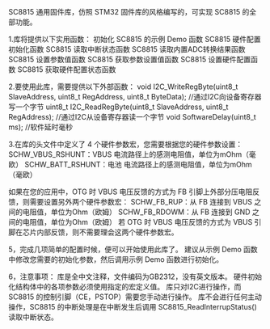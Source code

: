 SC8815 通用固件库，仿照 STM32 固件库的风格编写的，可实现 SC8815 的全部功能。

1.库将提供以下实用函数：
初始化 SC8815 的示例 Demo 函数
SC8815 硬件配置初始化函数
SC8815 读取中断状态函数
SC8815 读取内置ADC转换结果函数
SC8815 设置参数值函数
SC8815 获取参数设置值函数
SC8815 设置硬件配置函数
SC8815 获取硬件配置状态函数

2.要使用此库，需要提供以下外部函数：
void I2C_WriteRegByte(uint8_t SlaveAddress, uint8_t RegAddress, uint8_t ByteData); //通过I2C向设备寄存器写一个字节
uint8_t I2C_ReadRegByte(uint8_t SlaveAddress, uint8_t RegAddress); //通过I2C从设备寄存器读一个字节
void SoftwareDelay(uint8_t ms); //软件延时毫秒

3.在库的头文件中定义了 4 个硬件参数宏，您需要根据您的硬件参数设置：
SCHW_VBUS_RSHUNT：VBUS 电流路径上的感测电阻值，单位为mOhm（毫欧）
SCHW_BATT_RSHUNT：电池 电流路径上的感测电阻值，单位为mOhm（毫欧）

如果在您的应用中，OTG 时 VBUS 电压反馈的方式为 FB 引脚上外部分压电阻反馈，则需要设置另外两个硬件参数宏：
SCHW_FB_RUP：从 FB 连接到 VBUS 之间的电阻值，单位为Ohm（欧姆）
SCHW_FB_RDOWM：从 FB 连接到 GND 之间的电阻值，单位为Ohm（欧姆）
若 OTG 时 VBUS 电压反馈的方式为 VBUS 引脚在芯片内部反馈，则不需要理会这两个硬件参数宏。

5，完成几项简单的配置时候，便可以开始使用此库了。
建议从示例 Demo 函数中修改您需要的初始化参数，然后调用示例 Demo 函数进行初始化。

6，注意事项：
库是全中文注释，文件编码为GB2312，没有英文版本。
硬件初始化结构体中的各项参数必须使用指定的宏定义值。
库只对I2C进行操作，而 SC8815 的控制引脚（CE，PSTOP）需要您手动进行操作。
库不会进行任何主动操作，SC8815 的中断处理是在中断发生后调用 SC8815_ReadInterrupStatus() 读取中断状态。
